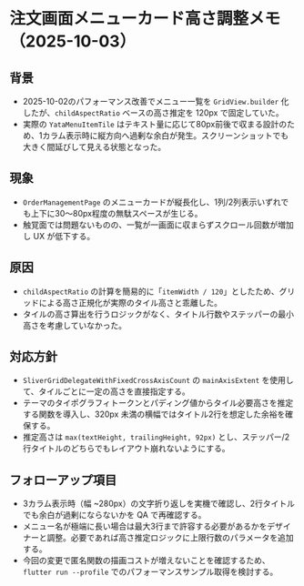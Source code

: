# 注文画面メニューカード高さ調整メモ（2025-10-03）

## 背景
- 2025-10-02のパフォーマンス改善でメニュー一覧を `GridView.builder` 化したが、`childAspectRatio` ベースの高さ推定を 120px で固定していた。
- 実際の `YataMenuItemTile` はテキスト量に応じて80px前後で収まる設計のため、1カラム表示時に縦方向へ過剰な余白が発生。スクリーンショットでも大きく間延びして見える状態となった。

## 現象
- `OrderManagementPage` のメニューカードが縦長化し、1列/2列表示いずれでも上下に30〜80px程度の無駄スペースが生じる。
- 触覚面では問題ないものの、一覧が一画面に収まらずスクロール回数が増加し UX が低下する。

## 原因
- `childAspectRatio` の計算を簡易的に「`itemWidth / 120`」としたため、グリッドによる高さ正規化が実際のタイル高さと乖離した。
- タイルの高さ算出を行うロジックがなく、タイトル行数やステッパーの最小高さを考慮していなかった。

## 対応方針
- `SliverGridDelegateWithFixedCrossAxisCount` の `mainAxisExtent` を使用して、タイルごとに一定の高さを直接指定する。
- テーマのタイポグラフィトークンとパディング値からタイル必要高さを推定する関数を導入し、320px 未満の横幅ではタイトル2行を想定した余裕を確保する。
- 推定高さは `max(textHeight, trailingHeight, 92px)` とし、ステッパー/2行タイトルのどちらでもレイアウト崩れないようにする。

## フォローアップ項目
- 3カラム表示時（幅 ~280px）の文字折り返しを実機で確認し、2行タイトルでも余白が過剰にならないかを QA で再確認する。
- メニュー名が極端に長い場合は最大3行まで許容する必要があるかをデザイナーと調整。必要であれば高さ推定ロジックに上限行数のパラメータを追加する。
- 今回の変更で匿名関数の描画コストが増えないことを確認するため、`flutter run --profile` でのパフォーマンスサンプル取得を検討する。
